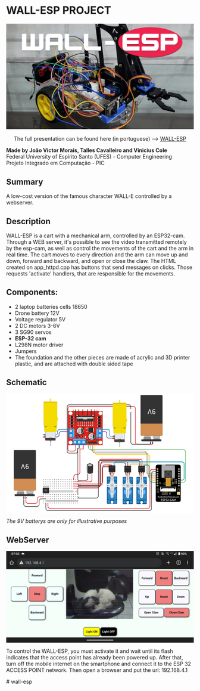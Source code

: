 # WALL-ESP PROJECT
<div align="center">
<img src="https://github.com/jvmoraiscb/WALL-E-ESP32/blob/main/images/WALL-E-ESP32.png"/>
<p>The full presentation can be found here (in portuguese) --> <a href="https://www.youtube.com/watch?v=CoDTm-s-2r8">WALL-ESP</a></p>
</div>
<div>
<p><b>Made by João Victor Morais, Talles Cavalleiro and Vinicius Cole</b>
<br>Federal University of Espírito Santo (UFES) - Computer Engineering
<br>Projeto Integrado em Computação - PIC</p>
</div>

## Summary

A low-cost version of the famous character WALL-E controlled by a webserver.

## Description 

<div>
<p text-align: justify>WALL-ESP is a cart with a mechanical arm, controlled by an ESP32-cam.<br>Through a WEB server, it's possible to see the video transmitted remotely by the esp-cam, as well as control the movements of the cart and the arm in real time. The cart moves to every direction and the arm can move up and down, forward and backward, and open or close the claw. The HTML created on app_httpd.cpp has buttons that send messages on clicks. Those requests 'activate' handlers, that are responsible for the movements.</p>
</div>

## Components:
- 2 laptop batteries cells 18650
- Drone battery 12V
- Voltage regulator 5V
- 2 DC motors 3-6V 
- 3 SG90 servos
- **ESP-32 cam**
- L298N motor driver
- Jumpers
- The foundation and the other pieces are made of acrylic and 3D printer plastic, and are attached with double sided tape

## Schematic
<div>
<img align="center" src="https://github.com/jvmoraiscb/WALL-E-ESP32/blob/main/images/electrical-schematic.png"/>
</div>
<p><i>The 9V batterys are only for illustrative purposes</i></p>

## WebServer
<div>
<img align="center" src="https://github.com/jvmoraiscb/WALL-E-ESP32/blob/main/images/web-server.jpg"/>
<p>To control the WALL-ESP, you must activate it and wait until its flash indicates that the access point has already been powered up. After that, turn off the mobile internet on the smartphone and connect it to the ESP 32 ACCESS POINT network. Then open a browser and put the url: 192.168.4.1</p>
</div>
# wall-esp

